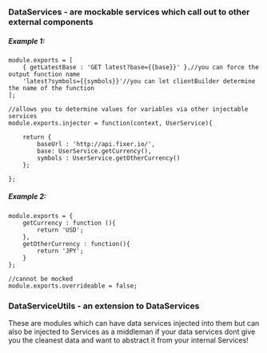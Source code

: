 ### DataServices - are mockable services which call out to other external components

##### Example 1:
    module.exports = [
        { getLatestBase : 'GET latest?base={{base}}' },//you can force the output function name
        'latest?symbols={{symbols}}'//you can let clientBuilder determine the name of the function
    ];
    
    //allows you to determine values for variables via other injectable services
    module.exports.injector = function(context, UserService){
    
        return {
            baseUrl : 'http://api.fixer.io/',
            base: UserService.getCurrency(),
            symbols : UserService.getOtherCurrency()
        };
    
    };
##### Example 2:
    module.exports = {
        getCurrency : function (){
            return 'USD';
        },
        getOtherCurrency : function(){
            return 'JPY';
        }
    };
    
    //cannot be mocked
    module.exports.overrideable = false;


### DataServiceUtils - an extension to DataServices
These are modules which can have data services injected into them but can also be injected to Services as a middleman
 if your data services dont give you the cleanest data and want to abstract it from your internal Services!
